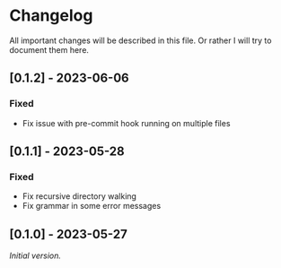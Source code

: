 # Changelog

All important changes will be described in this file. Or rather I will
try to document them here.

## [0.1.2] - 2023-06-06

### Fixed

- Fix issue with pre-commit hook running on multiple files

## [0.1.1] - 2023-05-28

### Fixed

- Fix recursive directory walking
- Fix grammar in some error messages

## [0.1.0] - 2023-05-27

_Initial version._
